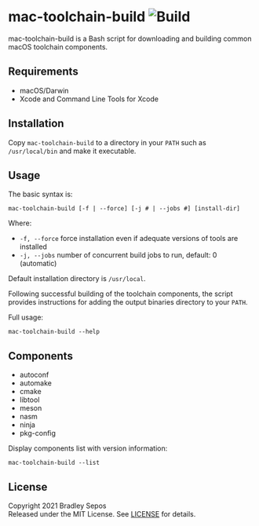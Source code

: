 mac-toolchain-build ![Build](https://github.com/bradleysepos/mac-toolchain-build/workflows/Build/badge.svg)
===================

mac-toolchain-build is a Bash script for downloading and building common macOS toolchain components.


Requirements
------------

- macOS/Darwin
- Xcode and Command Line Tools for Xcode


Installation
------------

Copy `mac-toolchain-build` to a directory in your `PATH` such as `/usr/local/bin` and make it executable.


Usage
-----

The basic syntax is:

```
mac-toolchain-build [-f | --force] [-j # | --jobs #] [install-dir]
```

Where:

- `-f, --force` force installation even if adequate versions of tools are installed
- `-j, --jobs` number of concurrent build jobs to run, default: 0 (automatic)

Default installation directory is `/usr/local`.

Following successful building of the toolchain components, the script provides instructions for adding the output binaries directory to your `PATH`.

Full usage:

```
mac-toolchain-build --help
```


Components
----------

- autoconf
- automake
- cmake
- libtool
- meson
- nasm
- ninja
- pkg-config

Display components list with version information:

```
mac-toolchain-build --list
```


License
-------

Copyright 2021 Bradley Sepos  
Released under the MIT License. See [LICENSE](LICENSE) for details.

